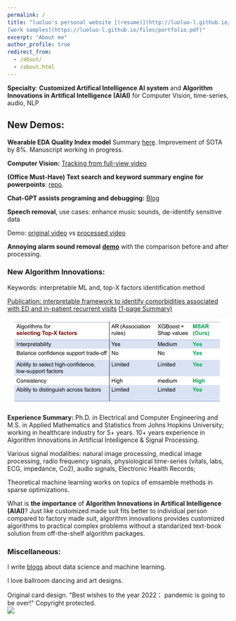 ```yaml
---
permalink: /
title: "luoluo's personal website [(resume)](http://luoluo-l.github.io/files/resumes/resume_lll_02_2023.pdf) 
[work samples](https://luoluo-l.github.io/files/portfolio.pdf)"
excerpt: "About me"
author_profile: true
redirect_from: 
  - /about/
  - /about.html
---
```



**Specialty**:  **Customized Artifical Intelligence AI system** and **Algorithm Innovations in Artifical Intelligence (AIAI)** for Computer Vision, time-series, audio, NLP


## New Demos: 
**Wearable EDA Quality Index model** Summary [here](https://luoluo-l.github.io/year-archive/). Improvement of SOTA by $8\%$. Manuscript working in progress.

**Computer Vision:** [Tracking from full-view video](https://www.youtube.com/watch?v=gALCb0GPQQg)

**(Office Must-Have) Text search and keyword summary engine for powerpoints**: [repo](https://github.com/luoluo-L/search_keywords_pptx). 

**Chat-GPT assists programing and debugging:** [Blog](https://luoluo-l.github.io/posts/2023/02/blog-post-1)

**Speech removal**, use cases: enhance music sounds, de-identify sensitive data 

Demo: [original video](https://www.youtube.com/watch?v=Sw-jcAwgsOY&list=PLstUCbTJuRiAOjbUcDEg0991IZrDh3KNg&index=3&ab_channel=HappyDancing) vs [processed video](https://www.youtube.com/watch?v=iYp-ROvl_KE&list=PLstUCbTJuRiAOjbUcDEg0991IZrDh3KNg&index=7&ab_channel=HappyDancing)

**Annoying alarm sound removal** [**demo**](https://youtu.be/D98cdaUBXFA) with the comparison before and after processing.

### New Algorithm Innovations:

Keywords: interpretable ML and, top-X factors identification method

[Publication: interpretable framework to identify comorbidities associated with ED and in-patient recurrent visits](../_publications/2022-03-12-msar_rp.md)
[(1-page Summary)](http://luoluo-l.github.io/files/EMBC2022_eposter_03.pdf)


<img src='images/msar_rp/msar_ad.jpg' width='800'>


**Experience Summary:** Ph.D. in Electrical and Computer Engineering and M.S. in Applied Mathematics and Statistics from Johns Hopkins University; working in healthcare industry for $5+$ years. $10+$ years experience in Algorithm Innovations in Artificial Intelligence & Signal Processing. 
  
Various signal modalities: natural image processing, medical image processing,  radio frequency signals, physiological time-series (vitals, labs, ECG, impedance, Co2), audio signals, Electronic Health Records;

Theoretical machine learning works on topics of emsamble methods in sparse optimizations.

What is **the importance** of **Algorithm Innovations in Artifical Intelligence (AIAI)**? Just like customized made suit fits better to individual person compared to factory made suit, algorithm innovations provides customized algorithms to practical complex problems without a standarized text-book solution from off-the-shelf algorithm packages.

### Miscellaneous:
I write [blogs](https://luoluo-l.github.io/year-archive/) about data science and machine learning.

I love ballroom dancing and art designs.

Original card design. "Best wishes to the year 2022： pandemic is going to be over!" Copyright protected.
 <br/><img src='/images/misc/best_wishes_4_2022.gif' width='400'>
 


<!--
This is the front page of a website that is powered by the [academicpages template](https://github.com/academicpages/academicpages.github.io) and hosted on GitHub pages. [GitHub pages](https://pages.github.com) is a free service in which websites are built and hosted from code and data stored in a GitHub repository, automatically updating when a new commit is made to the respository. This template was forked from the [Minimal Mistakes Jekyll Theme](https://mmistakes.github.io/minimal-mistakes/) created by Michael Rose, and then extended to support the kinds of content that academics have: publications, talks, teaching, a portfolio, blog posts, and a dynamically-generated CV. You can fork [this repository](https://github.com/academicpages/academicpages.github.io) right now, modify the configuration and markdown files, add your own PDFs and other content, and have your own site for free, with no ads! An older version of this template powers my own personal website at [stuartgeiger.com](http://stuartgeiger.com), which uses [this Github repository](https://github.com/staeiou/staeiou.github.io).

A data-driven personal website
======
Like many other Jekyll-based GitHub Pages templates, academicpages makes you separate the website's content from its form. The content & metadata of your website are in structured markdown files, while various other files constitute the theme, specifying how to transform that content & metadata into HTML pages. You keep these various markdown (.md), YAML (.yml), HTML, and CSS files in a public GitHub repository. Each time you commit and push an update to the repository, the [GitHub pages](https://pages.github.com/) service creates static HTML pages based on these files, which are hosted on GitHub's servers free of charge.

Many of the features of dynamic content management systems (like Wordpress) can be achieved in this fashion, using a fraction of the computational resources and with far less vulnerability to hacking and DDoSing. You can also modify the theme to your heart's content without touching the content of your site. If you get to a point where you've broken something in Jekyll/HTML/CSS beyond repair, your markdown files describing your talks, publications, etc. are safe. You can rollback the changes or even delete the repository and start over -- just be sure to save the markdown files! Finally, you can also write scripts that process the structured data on the site, such as [this one](https://github.com/academicpages/academicpages.github.io/blob/master/talkmap.ipynb) that analyzes metadata in pages about talks to display [a map of every location you've given a talk](https://academicpages.github.io/talkmap.html).

Getting started
======
1. Register a GitHub account if you don't have one and confirm your e-mail (required!)
1. Fork [this repository](https://github.com/academicpages/academicpages.github.io) by clicking the "fork" button in the top right. 
1. Go to the repository's settings (rightmost item in the tabs that start with "Code", should be below "Unwatch"). Rename the repository "[your GitHub username].github.io", which will also be your website's URL.
1. Set site-wide configuration and create content & metadata (see below -- also see [this set of diffs](http://archive.is/3TPas) showing what files were changed to set up [an example site](https://getorg-testacct.github.io) for a user with the username "getorg-testacct")
1. Upload any files (like PDFs, .zip files, etc.) to the files/ directory. They will appear at https://[your GitHub username].github.io/files/example.pdf.  
1. Check status by going to the repository settings, in the "GitHub pages" section

Site-wide configuration
------
The main configuration file for the site is in the base directory in [_config.yml](https://github.com/academicpages/academicpages.github.io/blob/master/_config.yml), which defines the content in the sidebars and other site-wide features. You will need to replace the default variables with ones about yourself and your site's github repository. The configuration file for the top menu is in [_data/navigation.yml](https://github.com/academicpages/academicpages.github.io/blob/master/_data/navigation.yml). For example, if you don't have a portfolio or blog posts, you can remove those items from that navigation.yml file to remove them from the header. 

Create content & metadata
------
For site content, there is one markdown file for each type of content, which are stored in directories like _publications, _talks, _posts, _teaching, or _pages. For example, each talk is a markdown file in the [_talks directory](https://github.com/academicpages/academicpages.github.io/tree/master/_talks). At the top of each markdown file is structured data in YAML about the talk, which the theme will parse to do lots of cool stuff. The same structured data about a talk is used to generate the list of talks on the [Talks page](https://academicpages.github.io/talks), each [individual page](https://academicpages.github.io/talks/2012-03-01-talk-1) for specific talks, the talks section for the [CV page](https://academicpages.github.io/cv), and the [map of places you've given a talk](https://academicpages.github.io/talkmap.html) (if you run this [python file](https://github.com/academicpages/academicpages.github.io/blob/master/talkmap.py) or [Jupyter notebook](https://github.com/academicpages/academicpages.github.io/blob/master/talkmap.ipynb), which creates the HTML for the map based on the contents of the _talks directory).

**Markdown generator**

I have also created [a set of Jupyter notebooks](https://github.com/academicpages/academicpages.github.io/tree/master/markdown_generator
) that converts a CSV containing structured data about talks or presentations into individual markdown files that will be properly formatted for the academicpages template. The sample CSVs in that directory are the ones I used to create my own personal website at stuartgeiger.com. My usual workflow is that I keep a spreadsheet of my publications and talks, then run the code in these notebooks to generate the markdown files, then commit and push them to the GitHub repository.

How to edit your site's GitHub repository
------
Many people use a git client to create files on their local computer and then push them to GitHub's servers. If you are not familiar with git, you can directly edit these configuration and markdown files directly in the github.com interface. Navigate to a file (like [this one](https://github.com/academicpages/academicpages.github.io/blob/master/_talks/2012-03-01-talk-1.md) and click the pencil icon in the top right of the content preview (to the right of the "Raw | Blame | History" buttons). You can delete a file by clicking the trashcan icon to the right of the pencil icon. You can also create new files or upload files by navigating to a directory and clicking the "Create new file" or "Upload files" buttons. 

Example: editing a markdown file for a talk
![Editing a markdown file for a talk](/images/editing-talk.png)

For more info
------
More info about configuring academicpages can be found in [the guide](https://academicpages.github.io/markdown/). The [guides for the Minimal Mistakes theme](https://mmistakes.github.io/minimal-mistakes/docs/configuration/) (which this theme was forked from) might also be helpful.

-->
